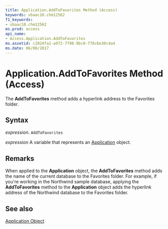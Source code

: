 ```yaml
---
title: Application.AddToFavorites Method (Access)
keywords: vbaac10.chm12562
f1_keywords:
- vbaac10.chm12562
ms.prod: access
api_name:
- Access.Application.AddToFavorites
ms.assetid: c2024fa1-a972-7798-9bc0-776c6e30c4a4
ms.date: 06/08/2017
---
```



# Application.AddToFavorites Method (Access)

The  **AddToFavorites** method adds a hyperlink address to the Favorites folder.


## Syntax

 _expression_. `AddToFavorites`

 _expression_ A variable that represents an [Application](./Access.Application.md) object.


## Remarks

When applied to the  **Application** object, the **AddToFavorites** method adds the name of the current database to the Favorites folder. For example, if you're working in the Northwind sample database, applying the **AddToFavorites** method to the **Application** object adds the hyperlink address of the Northwind database to the Favorites folder.


## See also


[Application Object](Access.Application.md)

